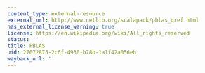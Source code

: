 ```yaml
---
content_type: external-resource
external_url: http://www.netlib.org/scalapack/pblas_qref.html
has_external_license_warning: true
license: https://en.wikipedia.org/wiki/All_rights_reserved
status: ''
title: PBLAS
uid: 27072875-2c6f-4930-b78b-1a1f42a056eb
wayback_url: ''
---
```

